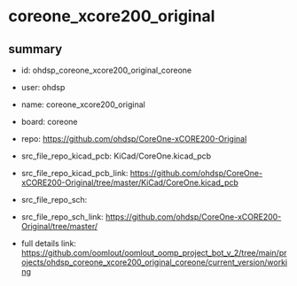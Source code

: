 # coreone_xcore200_original
 
## summary 
* id: ohdsp_coreone_xcore200_original_coreone
* user: ohdsp
* name: coreone_xcore200_original
* board: coreone
* repo: https://github.com/ohdsp/CoreOne-xCORE200-Original
* src_file_repo_kicad_pcb: KiCad/CoreOne.kicad_pcb
* src_file_repo_kicad_pcb_link: https://github.com/ohdsp/CoreOne-xCORE200-Original/tree/master/KiCad/CoreOne.kicad_pcb


* src_file_repo_sch: 
* src_file_repo_sch_link: https://github.com/ohdsp/CoreOne-xCORE200-Original/tree/master/
* full details link: https://github.com/oomlout/oomlout_oomp_project_bot_v_2/tree/main/projects/ohdsp_coreone_xcore200_original_coreone/current_version/working  







